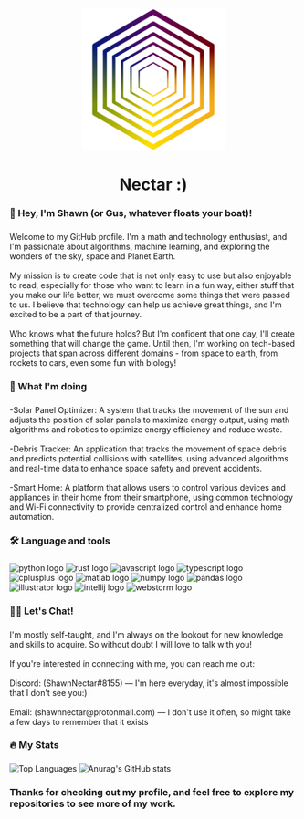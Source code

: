<div align="center">
  <img height="250" src="https://github.com/ShawnNectar/ShawnNectar/blob/abedecbd9009c2e502766638cf48398d30bc20cb/nectar_logo_transparent-01.png"  />
</div>

###

<h1 align="center">Nectar :)</h1>

###

<h3 align="left">🧑 Hey, I'm Shawn (or Gus, whatever floats your boat)!</h3>

###

<p align="left">Welcome to my GitHub profile. I'm a math and technology enthusiast, and I'm passionate about algorithms, machine learning, and exploring the wonders of the sky, space and Planet Earth.<br><br>My mission is to create code that is not only easy to use but also enjoyable to read, especially for those who want to learn in a fun way, either stuff that you make our life better, we must overcome some things that were passed to us. I believe that technology can help us achieve great things, and I'm excited to be a part of that journey.<br><br>Who knows what the future holds? But I'm confident that one day, I'll create something that will change the game. Until then, I'm working on tech-based projects that span across different domains - from space to earth, from rockets to cars, even some fun with biology!</p>

###



###

<h3 align="left">📡 What I'm doing</h3>

###

<p align="left">-Solar Panel Optimizer: A system that tracks the movement of the sun and adjusts the position of solar panels to maximize energy output, using math algorithms and robotics to optimize energy efficiency and reduce waste.<br><br>    -Debris Tracker: An application that tracks the movement of space debris and predicts potential collisions with satellites, using advanced algorithms and real-time data to enhance space safety and prevent accidents.<br><br>    -Smart Home: A platform that allows users to control various devices and appliances in their home from their smartphone, using common technology and Wi-Fi connectivity to provide centralized control and enhance home automation.</p>

###


<h3 align="left">🛠 Language and tools</h3>

###

<div align="left">
  <img src="https://cdn.jsdelivr.net/gh/devicons/devicon/icons/python/python-original.svg" height="40" width="52" alt="python logo"  />
  <img src="https://cdn.jsdelivr.net/gh/devicons/devicon/icons/rust/rust-plain.svg" height="40" width="52" alt="rust logo"  />
  <img src="https://cdn.jsdelivr.net/gh/devicons/devicon/icons/javascript/javascript-original.svg" height="40" width="52" alt="javascript logo"  />
  <img src="https://cdn.jsdelivr.net/gh/devicons/devicon/icons/typescript/typescript-original.svg" height="40" width="52" alt="typescript logo"  />
  <img src="https://cdn.jsdelivr.net/gh/devicons/devicon/icons/cplusplus/cplusplus-original.svg" height="40" width="52" alt="cplusplus logo"  />
  <img src="https://cdn.jsdelivr.net/gh/devicons/devicon/icons/matlab/matlab-original.svg" height="40" width="52" alt="matlab logo"  />
  <img src="https://cdn.jsdelivr.net/gh/devicons/devicon/icons/numpy/numpy-original.svg" height="40" width="52" alt="numpy logo"  />
  <img src="https://cdn.jsdelivr.net/gh/devicons/devicon/icons/pandas/pandas-original.svg" height="40" width="52" alt="pandas logo"  />
  <img src="https://cdn.jsdelivr.net/gh/devicons/devicon/icons/illustrator/illustrator-plain.svg" height="40" width="52" alt="illustrator logo"  />
  <img src="https://cdn.jsdelivr.net/gh/devicons/devicon/icons/intellij/intellij-original.svg" height="40" width="52" alt="intellij logo"  />
  <img src="https://cdn.jsdelivr.net/gh/devicons/devicon/icons/webstorm/webstorm-original.svg" height="40" width="52" alt="webstorm logo"  />
</div>

###

<h3 align="left">👨‍💻 Let's Chat!</h3>

###

<p align="left">I'm mostly self-taught, and I'm always on the lookout for new knowledge and skills to acquire. So without doubt I will love to talk with you!<br><br>If you're interested in connecting with me, you can reach me out:<br><br>Discord: (ShawnNectar#8155) — I'm here everyday, it's almost impossible that I don't see you:)<br><br>Email: (shawnnectar@protonmail.com) — I don't use it often, so might take a few days to remember that it exists</p>

###

<h3 align="left">🔥   My Stats</h3>

###




<p align="left">
  <img src="https://github-readme-stats-sigma-five.vercel.app/api/top-langs/?username=ShawnNectar&theme=highcontrast&layout=compact&hide_title=true&hide_border=true&langs_count=6&exclude_repo=github-readme-stats" height="165" alt="Top Languages" />
    <img src="https://github-readme-stats.vercel.app/api?username=ShawnNectar&theme=highcontrast&show_icons=true" height="160" alt="Anurag's GitHub stats">
</p>

###

<h3 align="left"> Thanks for checking out my profile, and feel free to explore my repositories to see more of my work. </h3>

###
